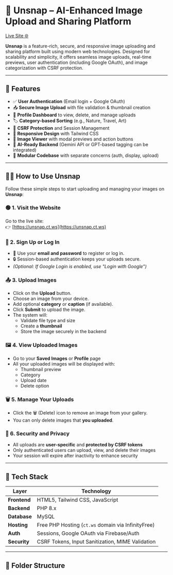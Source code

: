   # 📸 Unsnap – AI-Enhanced Image Upload and Sharing Platform

[Live Site 🌐](https://unsnap.ct.ws)

**Unsnap** is a feature-rich, secure, and responsive image uploading and sharing platform built using modern web technologies. Designed for scalability and simplicity, it offers seamless image uploads, real-time previews, user authentication (including Google OAuth), and image categorization with CSRF protection.

---

## 🚀 Features

- ✅ **User Authentication** (Email login + Google OAuth)
- 📤 **Secure Image Upload** with file validation & thumbnail creation
- 👤 **Profile Dashboard** to view, delete, and manage uploads
- 🏷️ **Category-based Sorting** (e.g., Nature, Travel, Art)
- 🔐 **CSRF Protection** and Session Management
- 📱 **Responsive Design** with Tailwind CSS
- 📸 **Image Viewer** with modal previews and action buttons
- 🧠 **AI-Ready Backend** (Gemini API or GPT-based tagging can be integrated)
- 🧩 **Modular Codebase** with separate concerns (auth, display, upload)

---

## 🧑‍💻 How to Use Unsnap

Follow these simple steps to start uploading and managing your images on **Unsnap**:

### 🟢 1. Visit the Website  
Go to the live site:  
👉 [https://unsnap.ct.ws](https://unsnap.ct.ws)

### 🔐 2. Sign Up or Log In

- 📨 Use your **email and password** to register or log in.
- 🔒 Session-based authentication keeps your uploads secure.
- *(Optional: If Google Login is enabled, use "Login with Google")*

### 📤 3. Upload Images

- Click on the **Upload** button.
- Choose an image from your device.
- Add optional **category** or **caption** (if available).
- Click **Submit** to upload the image.
- The system will:
  - Validate file type and size
  - Create a **thumbnail**
  - Store the image securely in the backend

### 🖼️ 4. View Uploaded Images

- Go to your **Saved Images** or **Profile** page
- All your uploaded images will be displayed with:
  - Thumbnail preview
  - Category
  - Upload date
  - Delete option

### 🗑️ 5. Manage Your Uploads

- Click the 🗑️ (Delete) icon to remove an image from your gallery.
- You can only delete images that **you uploaded**.

### 🔐 6. Security and Privacy

- All uploads are **user-specific** and **protected by CSRF tokens**
- Only authenticated users can upload, view, and delete their images
- Your session will expire after inactivity to enhance security

---

## 🧰 Tech Stack

| Layer        | Technology                                |
|--------------|-------------------------------------------|
| **Frontend** | HTML5, Tailwind CSS, JavaScript           |
| **Backend**  | PHP 8.x                                   |
| **Database** | MySQL                                     |
| **Hosting**  | Free PHP Hosting (`ct.ws` domain via InfinityFree) |
| **Auth**     | Sessions, Google OAuth via Firebase/Auth |
| **Security** | CSRF Tokens, Input Sanitization, MIME Validation |

---

## 🧱 Folder Structure

